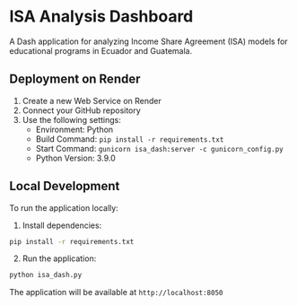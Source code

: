# ISA Analysis Dashboard

A Dash application for analyzing Income Share Agreement (ISA) models for educational programs in Ecuador and Guatemala.

## Deployment on Render

1. Create a new Web Service on Render
2. Connect your GitHub repository
3. Use the following settings:
   - Environment: Python
   - Build Command: `pip install -r requirements.txt`
   - Start Command: `gunicorn isa_dash:server -c gunicorn_config.py`
   - Python Version: 3.9.0

## Local Development

To run the application locally:

1. Install dependencies:
```bash
pip install -r requirements.txt
```

2. Run the application:
```bash
python isa_dash.py
```

The application will be available at `http://localhost:8050` 